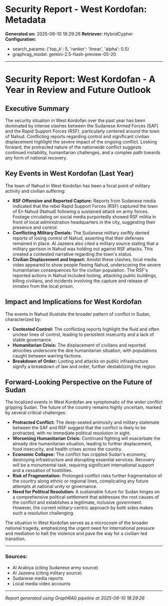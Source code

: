# Security Report - West Kordofan: Metadata

**Generated on:** 2025-06-10 18:29:26
**Retriever:** HybridCypher
**Configuration:**
- search_params: {'top_k': 5, 'ranker': 'linear', 'alpha': 0.5}
- graphrag_model: gemini-2.5-flash-preview-05-20

---

# Security Report: West Kordofan - A Year in Review and Future Outlook

## Executive Summary

The security situation in West Kordofan over the past year has been dominated by intense clashes between the Sudanese Armed Forces (SAF) and the Rapid Support Forces (RSF), particularly centered around the town of Nahud. Conflicting reports regarding control and significant civilian displacement highlight the severe impact of the ongoing conflict. Looking forward, the protracted nature of the nationwide conflict suggests continued instability, humanitarian challenges, and a complex path towards any form of national recovery.

## Key Events in West Kordofan (Last Year)

The town of Nahud in West Kordofan has been a focal point of military activity and civilian suffering:

*   **RSF Offensive and Reported Capture:** Reports from Sudanese media indicated that the rebel Rapid Support Forces (RSF) captured the town of En Nahud (Nahud) following a sustained attack on army forces. Footage circulating on social media purportedly showed RSF militia in front of local administration headquarters in the city, suggesting their presence and control.
*   **Conflicting Military Denials:** The Sudanese military swiftly denied reports of losing control of Nahud, asserting that their defenses remained in place. Al Jazeera also cited a military source stating that a military garrison in Nahud was holding out against RSF attacks. This created a contested narrative regarding the town's status.
*   **Civilian Displacement and Impact:** Amidst these clashes, local media video appeared to show people fleeing Nahud, underscoring the severe humanitarian consequences for the civilian population. The RSF's reported actions in Nahud included looting, attacking public buildings, killing civilians, and incidents involving the capture and release of inmates from the local prison.

## Impact and Implications for West Kordofan

The events in Nahud illustrate the broader pattern of conflict in Sudan, characterized by:

*   **Contested Control:** The conflicting reports highlight the fluid and often unclear lines of control, leading to persistent insecurity and a lack of stable governance.
*   **Humanitarian Crisis:** The displacement of civilians and reported atrocities underscore the dire humanitarian situation, with populations caught between warring factions.
*   **Breakdown of Order:** Looting and attacks on public infrastructure signify a breakdown of law and order, further destabilizing the region.

## Forward-Looking Perspective on the Future of Sudan

The localized events in West Kordofan are symptomatic of the wider conflict gripping Sudan. The future of the country remains highly uncertain, marked by several critical challenges:

*   **Protracted Conflict:** The deep-seated animosity and military stalemate between the SAF and RSF suggest that the conflict is likely to be protracted, with no immediate political resolution in sight.
*   **Worsening Humanitarian Crisis:** Continued fighting will exacerbate the already dire humanitarian situation, leading to further displacement, food insecurity, and health crises across the country.
*   **Economic Collapse:** The conflict has crippled Sudan's economy, destroying infrastructure and disrupting essential services. Recovery will be a monumental task, requiring significant international support and a cessation of hostilities.
*   **Risk of Fragmentation:** Prolonged conflict risks further fragmentation of the country along ethnic or regional lines, complicating any future attempts at national unity or governance.
*   **Need for Political Resolution:** A sustainable future for Sudan hinges on a comprehensive political settlement that addresses the root causes of the conflict and establishes a legitimate, inclusive government. However, the current military-centric approach by both sides makes such a resolution challenging.

The situation in West Kordofan serves as a microcosm of the broader national tragedy, emphasizing the urgent need for international pressure and mediation to halt the violence and pave the way for a civilian-led transition.

---

### Sources:

*   Al Arabiya (citing Sudanese army source)
*   Al Jazeera (citing military source)
*   Sudanese media reports
*   Local media video accounts

---

*Report generated using GraphRAG pipeline at 2025-06-10 18:29:26*